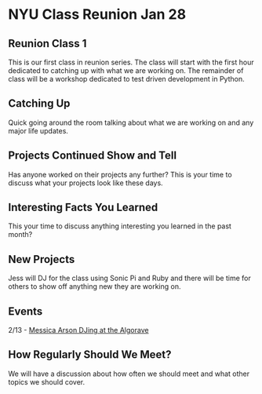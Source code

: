 # NYU Class Reunion Jan 28

## Reunion Class 1
This is our first class in reunion series. The class will start with the first hour dedicated to catching up with what we are working on. The remainder of class will be a workshop dedicated to test driven development in Python.

## Catching Up
Quick going around the room talking about what we are working on and any major life updates.

## Projects Continued Show and Tell
Has anyone worked on their projects any further? This is your time to discuss what your projects look like these days.

## Interesting Facts You Learned
This your time to discuss anything interesting you learned in the past month?

## New Projects
Jess will DJ for the class using Sonic Pi and Ruby and there will be time for others to show off anything new they are working on.

## Events
2/13 - [Messica Arson DJing at the Algorave](https://www.facebook.com/events/159771637999316)

## How Regularly Should We Meet?
We will have a discussion about how often we should meet and what other topics we should cover.
